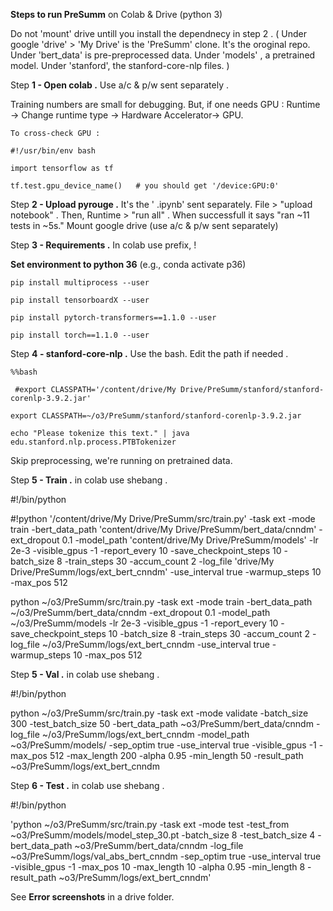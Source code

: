 **Steps to run PreSumm** on Colab & Drive  (python 3) 

Do not 'mount' drive untill you install the dependnecy in step 2 .  ( Under google 'drive' > 'My Drive' is the 'PreSumm' clone. It's the oroginal repo. Under 'bert_data' is pre-preprocessed data. Under 'models' , a pretrained  model. Under 'stanford', the  stanford-core-nlp files. )


Step **1 - Open colab .**  Use a/c & p/w sent separately . 

Training numbers are small for debugging. But, if one needs GPU : Runtime -> Change runtime type -> Hardware Accelerator-> GPU. 

    To cross-check GPU :
    
    #!/usr/bin/env bash
    
    import tensorflow as tf
    
    tf.test.gpu_device_name()   # you should get '/device:GPU:0'


Step **2 - Upload pyrouge .**  It's the ' .ipynb' sent separately. File >  "upload notebook" . Then, Runtime > "run all" . When successfull it says "ran ~11 tests in ~5s."   Mount google drive (use a/c & p/w sent separately) 


Step **3 - Requirements .** In colab use prefix, !

**Set environment to python 36** (e.g., conda activate p36)

    pip install multiprocess --user
    
    pip install tensorboardX --user
    
    pip install pytorch-transformers==1.1.0 --user
        
    pip install torch==1.1.0 --user


Step **4 - stanford-core-nlp .**   Use the bash. Edit the path if needed .

    %%bash
  
     #export CLASSPATH='/content/drive/My Drive/PreSumm/stanford/stanford-corenlp-3.9.2.jar'
  
    export CLASSPATH=~/o3/PreSumm/stanford/stanford-corenlp-3.9.2.jar
    
    echo "Please tokenize this text." | java edu.stanford.nlp.process.PTBTokenizer


Skip preprocessing, we're running on pretrained data.
 
 
Step **5 - Train .**  in colab use  shebang .

#!/bin/python

#!python '/content/drive/My Drive/PreSumm/src/train.py' -task ext -mode train -bert_data_path 'content/drive/My Drive/PreSumm/bert_data/cnndm' -ext_dropout 0.1 -model_path 'content/drive/My Drive/PreSumm/models' -lr 2e-3 -visible_gpus -1 -report_every 10 -save_checkpoint_steps 10 -batch_size 8 -train_steps 30 -accum_count 2 -log_file 'drive/My Drive/PreSumm/logs/ext_bert_cnndm' -use_interval true -warmup_steps 10 -max_pos 512

python ~/o3/PreSumm/src/train.py -task ext -mode train -bert_data_path ~/o3/PreSumm/bert_data/cnndm -ext_dropout 0.1 -model_path ~/o3/PreSumm/models -lr 2e-3 -visible_gpus -1 -report_every 10 -save_checkpoint_steps 10 -batch_size 8 -train_steps 30 -accum_count 2 -log_file ~/o3/PreSumm/logs/ext_bert_cnndm -use_interval true -warmup_steps 10 -max_pos 512


Step **5 - Val .**  in colab use  shebang  .

#!/bin/python

python ~/o3/PreSumm/src/train.py -task ext -mode validate -batch_size 300 -test_batch_size 50 -bert_data_path ~o3/PreSumm/bert_data/cnndm -log_file ~/o3/PreSumm/logs/ext_bert_cnndm -model_path ~o3/PreSumm/models/ -sep_optim true -use_interval true -visible_gpus -1 -max_pos 512 -max_length 200 -alpha 0.95 -min_length 50 -result_path ~o3/PreSumm/logs/ext_bert_cnndm


Step **6 - Test .**  in colab use  shebang  .

#!/bin/python

'python ~/o3/PreSumm/src/train.py -task ext -mode test -test_from ~o3/PreSumm/models/model_step_30.pt -batch_size 8 -test_batch_size 4 -bert_data_path ~o3/PreSumm/bert_data/cnndm -log_file ~o3/PreSumm/logs/val_abs_bert_cnndm -sep_optim true -use_interval true -visible_gpus -1 -max_pos 10 -max_length 10 -alpha 0.95 -min_length 8 -result_path ~o3/PreSumm/logs/ext_bert_cnndm'

See **Error screenshots**  in a drive folder.

